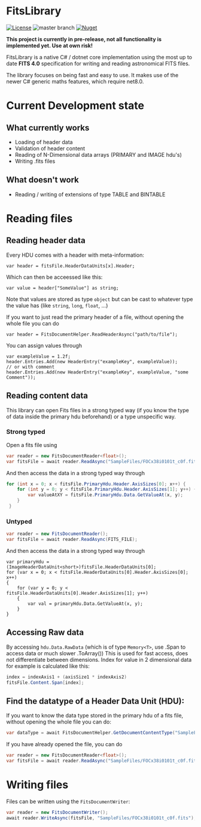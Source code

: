 # FitsLibrary

[![License](https://img.shields.io/badge/license-MPL2.0%20-blue)](https://choosealicense.com/licenses/mpl-2.0/) ![master branch](https://github.com/RononDex/FitsLibrary/workflows/.NET/badge.svg?branch=master) [![Nuget](https://img.shields.io/nuget/v/FitsLibrary.svg)](https://www.nuget.org/packages/FitsLibrary/)

**This project is currently in pre-release, not all functionality is implemented yet. Use at own risk!**

FitsLibrary is a native C# / dotnet core implementation using the most up to date **FITS 4.0** specification for writing and reading astronomical FITS files.

The library focuses on being fast and easy to use.
It makes use of the newer C# generic maths features, which require net8.0.

# Current Development state

## What currently works

-   Loading of header data
-   Validation of header content
-   Reading of N-Dimensional data arrays (PRIMARY and IMAGE hdu's)
-   Writing .fits files

## What doesn't work

-   Reading / writing of extensions of type TABLE and BINTABLE

# Reading files

## Reading header data

Every HDU comes with a header with meta-information:
```
var header = fitsFile.HeaderDataUnits[x].Header;
```
Which can then be acceessed like this:
```
var value = header["SomeValue"] as string;
```
Note that values are stored as type `object` but can be cast to whatever type the value has (like `string`, `long`, `float`,
...)

If you want to just read the primary header of a file, without opening the whole file you can do

```
var header = FitsDocumentHelper.ReadHeaderAsync("path/to/file");
```

You can assign values through
```
var exampleValue = 1.2f;
header.Entries.Add(new HeaderEntry("exampleKey", exampleValue));
// or with comment
header.Entries.Add(new HeaderEntry("exampleKey", exampleValue, "some Comment"));
```

## Reading content data

This library can open Fits files in a strong typed way (if you know the type of data inside the primary hdu beforehand) or a type unspecific way.

### Strong typed

Open a fits file using

```csharp
var reader = new FitsDocumentReader<float>();
var fitsFile = await reader.ReadAsync("SampleFiles/FOCx38i0101t_c0f.fits"); // or reader.ReadAsync(stream)
```
And then access the data in a strong typed way through

```csharp
for (int x = 0; x < fitsFile.PrimaryHdu.Header.AxisSizes[0]; x++) {
    for (int y = 0; y < fitsFile.PrimaryHdu.Header.AxisSizes[1]; y++) {
        var valueAtXY = fitsFile.PrimaryHdu.Data.GetValueAt(x, y);
    }
 }
```

### Untyped 

```csharp
var reader = new FitsDocumentReader();
var fitsFile = await reader.ReadAsync(FITS_FILE);
```

And then access the data in a strong typed way through

```
var primaryHdu = (ImageHeaderDataUnit<short>)fitsFile.HeaderDataUnits[0];
for (var x = 0; x < fitsFile.HeaderDataUnits[0].Header.AxisSizes[0]; x++)
{
    for (var y = 0; y < fitsFile.HeaderDataUnits[0].Header.AxisSizes[1]; y++)
    {
        var val = primaryHdu.Data.GetValueAt(x, y);
    }
}
```

## Accessing Raw data

By accessing `hdu.Data.RawData` (which is of type `Memory<T>`, use .Span to access data or much slower .ToArray())
This is used for fast access, does not differentiate between dimensions.
Index for value in 2 dimensional data for example is calculated like this:

```csharp
index = indexAxis1 + (axisSize1 * indexAxis2)
fitsFile.Content.Span[index];
```

## Find the datatype of a Header Data Unit (HDU):

If you want to know the data type stored in the primary hdu of a fits file, without opening the whole file you can do:

```csharp
var dataType = await FitsDocumentHelper.GetDocumentContentType("SampleFiles/FOCx38i0101t_c0f.fits");
```

If you have already opened the file, you can do
```csharp
var reader = new FitsDocumentReader<float>();
var fitsFile = await reader.ReadAsync("SampleFiles/FOCx38i0101t_c0f.fits");
```

# Writing files

Files can be written using the `FitsDocumentWriter`:

```csharp
var reader = new FitsDocumentWriter();
await reader.WriteAsync(fitsFile, "SampleFiles/FOCx38i0101t_c0f.fits");
```
